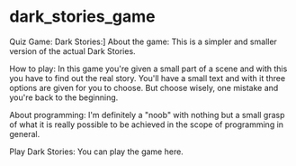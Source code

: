 # dark_stories_game

Quiz Game: Dark Stories:]
About the game:
This is a simpler and smaller version of the actual Dark Stories.

How to play:
In this game you're given a small part of a scene and with this you have to find out the real story.
You'll have a small text and with it three options are given for you to choose. But choose wisely, one mistake and you're back to the beginning.

About programming:
I'm definitely a "noob" with nothing but a small grasp of what it is really possible to be achieved in the scope of programming in general.

Play Dark Stories:
You can play the game here.
